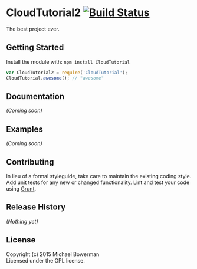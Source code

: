 # CloudTutorial2 [![Build Status](https://secure.travis-ci.org/rmarteleto/CloudTutorial.png?branch=master)](http://travis-ci.org/rmarteleto/CloudTutorial)

The best project ever.

## Getting Started
Install the module with: `npm install CloudTutorial`

```javascript
var CloudTutorial2 = require('CloudTutorial');
CloudTutorial.awesome(); // "awesome"
```

## Documentation
_(Coming soon)_

## Examples
_(Coming soon)_

## Contributing
In lieu of a formal styleguide, take care to maintain the existing coding style. Add unit tests for any new or changed functionality. Lint and test your code using [Grunt](http://gruntjs.com/).

## Release History
_(Nothing yet)_

## License
Copyright (c) 2015 Michael Bowerman  
Licensed under the GPL license.

